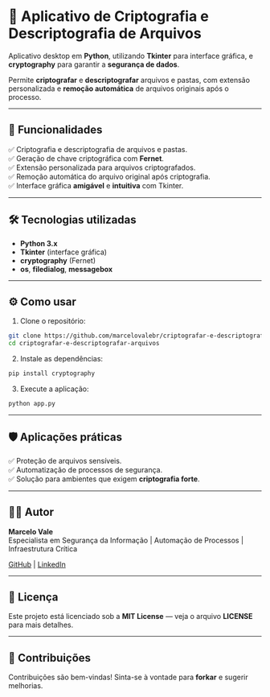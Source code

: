 
# 🔐 Aplicativo de Criptografia e Descriptografia de Arquivos

Aplicativo desktop em **Python**, utilizando **Tkinter** para interface gráfica, e **cryptography** para garantir a **segurança de dados**.  

Permite **criptografar** e **descriptografar** arquivos e pastas, com extensão personalizada e **remoção automática** de arquivos originais após o processo.

---

## 🚀 Funcionalidades

✅ Criptografia e descriptografia de arquivos e pastas.  
✅ Geração de chave criptográfica com **Fernet**.  
✅ Extensão personalizada para arquivos criptografados.  
✅ Remoção automática do arquivo original após criptografia.  
✅ Interface gráfica **amigável** e **intuitiva** com Tkinter.

---

## 🛠️ Tecnologias utilizadas

- **Python 3.x**  
- **Tkinter** (interface gráfica)  
- **cryptography** (Fernet)  
- **os**, **filedialog**, **messagebox**

---

## ⚙️ Como usar

1. Clone o repositório:  
```bash
git clone https://github.com/marcelovalebr/criptografar-e-descriptografar-arquivos.git
cd criptografar-e-descriptografar-arquivos
```

2. Instale as dependências:  
```bash
pip install cryptography
```

3. Execute a aplicação:  
```bash
python app.py
```

---

## 🛡️ Aplicações práticas

✅ Proteção de arquivos sensíveis.  
✅ Automatização de processos de segurança.  
✅ Solução para ambientes que exigem **criptografia forte**.  

---

## 👨‍💻 Autor

**Marcelo Vale**  
Especialista em Segurança da Informação | Automação de Processos | Infraestrutura Crítica  

[GitHub](https://github.com/marcelovalebr) | [LinkedIn](https://www.linkedin.com/in/marcelovalebr/)

---

## 📝 Licença

Este projeto está licenciado sob a **MIT License** — veja o arquivo **LICENSE** para mais detalhes.

---

## 🤝 Contribuições

Contribuições são bem-vindas! Sinta-se à vontade para **forkar** e sugerir melhorias.
